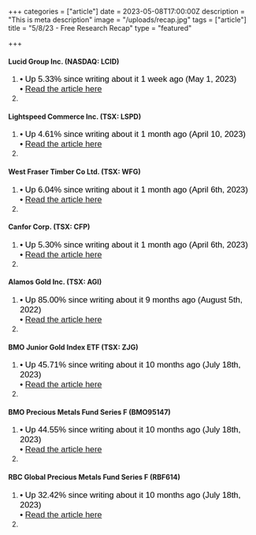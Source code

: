 +++
categories = ["article"]
date = 2023-05-08T17:00:00Z
description = "This is meta description"
image = "/uploads/recap.jpg"
tags = ["article"]
title = "5/8/23 - Free Research Recap"
type = "featured"

+++
#### Lucid Group Inc. (NASDAQ: LCID)

1. <span style="color:black"><span style="font-family:Arial; font-size:1.2em;">• Up 5.33% since writing about it 1 week ago (May 1, 2023)  
   • [Read the article here](https://www.logiquants.ca/blog/5-1-23-lucid-group-inc/)  
2. </span></span>
&nbsp;

#### Lightspeed Commerce Inc. (TSX: LSPD)

1. <span style="color:black"><span style="font-family:Arial; font-size:1.2em;">• Up 4.61% since writing about it 1 month ago (April 10, 2023)  
   • [Read the article here](https://www.logiquants.ca/blog/4-10-23-tech-stock-to-watch/)  
2. </span></span>
&nbsp;

#### West Fraser Timber Co Ltd. (TSX: WFG)

1. <span style="color:black"><span style="font-family:Arial; font-size:1.2em;">• Up 6.04% since writing about it 1 month ago (April 6th, 2023)  
   • [Read the article here](https://www.logiquants.ca/blog/4-6-23-canadian-lumber-stocks-to-buy/)  
2. </span></span>
&nbsp;

#### Canfor Corp. (TSX: CFP)

1. <span style="color:black"><span style="font-family:Arial; font-size:1.2em;">• Up 5.30% since writing about it 1 month ago (April 6th, 2023)  
   • [Read the article here](https://www.logiquants.ca/blog/4-6-23-canadian-lumber-stocks-to-buy/)  
2. </span></span>
&nbsp;

#### Alamos Gold Inc. (TSX: AGI)

1. <span style="color:black"><span style="font-family:Arial; font-size:1.2em;">• Up 85.00% since writing about it 9 months ago (August 5th, 2022)  
   • [Read the article here](https://www.logiquants.ca/blog/8-5-22-gold-en-opportunity/)  
2. </span></span>
&nbsp;

#### BMO Junior Gold Index ETF (TSX: ZJG)

1. <span style="color:black"><span style="font-family:Arial; font-size:1.2em;">• Up 45.71% since writing about it 10 months ago (July 18th, 2023)  
   • [Read the article here](https://www.logiquants.ca/blog/7-18-22-gold-etfs-and-mutual-funds-to-buy/)  
2. </span></span>
&nbsp;

#### BMO Precious Metals Fund Series F (BMO95147)

1. <span style="color:black"><span style="font-family:Arial; font-size:1.2em;">• Up 44.55% since writing about it 10 months ago (July 18th, 2023)  
   • [Read the article here](https://www.logiquants.ca/blog/7-18-22-gold-etfs-and-mutual-funds-to-buy/)  
2. </span></span>
&nbsp;

#### RBC Global Precious Metals Fund Series F (RBF614)

1. <span style="color:black"><span style="font-family:Arial; font-size:1.2em;">• Up 32.42% since writing about it 10 months ago (July 18th, 2023)  
   • [Read the article here](https://www.logiquants.ca/blog/7-18-22-gold-etfs-and-mutual-funds-to-buy/)  
2. </span></span>
